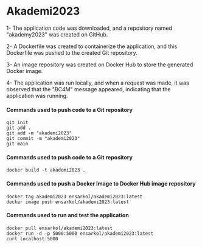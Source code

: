 # Akademi2023

1- The application code was downloaded, and a repository named "akademy2023" was created on GitHub.

2- A Dockerfile was created to containerize the application, and this Dockerfile was pushed to the created Git repository.

3- An image repository was created on Docker Hub to store the generated Docker image.

4- The application was run locally, and when a request was made, it was observed that the "BC4M" message appeared, indicating that the application was running.

#### Commands used to push code to a Git repository
 
    git init
    git add .
    git add -m "akademi2023"
    git commit -m "akademi2023" 
    git main

#### Commands used to push code to a Git repository

    docker build -t akademi2023 .

#### Commands used to push a Docker Image to Docker Hub image repository

    docker tag akademi2023 ensarkol/akademi2023:latest
    docker image push ensarkol/akademi2023:latest
   
#### Commands used to run and test the application

    docker pull ensarkol/akademi2023:latest
    docker run -d -p 5000:5000 ensarkol/akademi2023:latest
    curl localhost:5000
